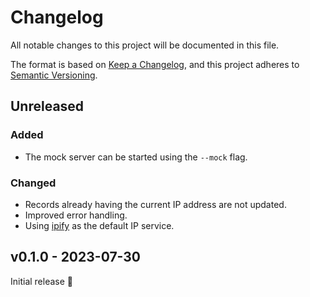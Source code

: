 # Changelog

All notable changes to this project will be documented in this file.

The format is based on [Keep a Changelog](https://keepachangelog.com/en/1.0.0/),
and this project adheres to [Semantic Versioning](https://semver.org/spec/v2.0.0.html).

## Unreleased

### Added

- The mock server can be started using the `--mock` flag.

### Changed

- Records already having the current IP address are not updated.
- Improved error handling.
- Using [ipify](https://www.ipify.org/) as the default IP service.

## v0.1.0 - 2023-07-30

Initial release :tada:
